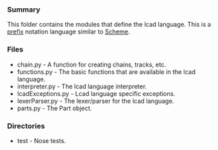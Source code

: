 ### Summary ###
This folder contains the modules that define the lcad language. This is a [prefix](http://en.wikipedia.org/wiki/Polish_notation) notation language similar to [Scheme](http://en.wikipedia.org/wiki/Scheme_%28programming_language%29).

### Files ###
* chain.py - A function for creating chains, tracks, etc.
* functions.py - The basic functions that are available in the lcad language.
* interpreter.py - The lcad language interpreter.
* lcadExceptions.py - Lcad language specific exceptions.
* lexerParser.py - The lexer/parser for the lcad language.
* parts.py - The Part object.

### Directories ###
* test - Nose tests.
